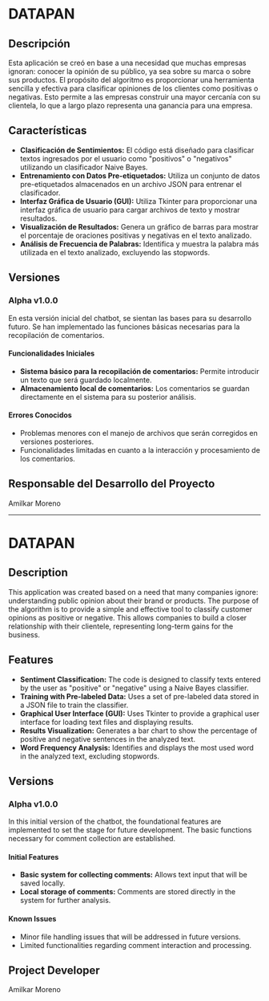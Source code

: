 # DATAPAN

## Descripción
Esta aplicación se creó en base a una necesidad que muchas empresas ignoran: conocer la opinión de su público, ya sea sobre su marca o sobre sus productos. El propósito del algoritmo es proporcionar una herramienta sencilla y efectiva para clasificar opiniones de los clientes como positivas o negativas. Esto permite a las empresas construir una mayor cercanía con su clientela, lo que a largo plazo representa una ganancia para una empresa.

## Características
- **Clasificación de Sentimientos:** El código está diseñado para clasificar textos ingresados por el usuario como "positivos" o "negativos" utilizando un clasificador Naive Bayes.
- **Entrenamiento con Datos Pre-etiquetados:** Utiliza un conjunto de datos pre-etiquetados almacenados en un archivo JSON para entrenar el clasificador.
- **Interfaz Gráfica de Usuario (GUI):** Utiliza Tkinter para proporcionar una interfaz gráfica de usuario para cargar archivos de texto y mostrar resultados.
- **Visualización de Resultados:** Genera un gráfico de barras para mostrar el porcentaje de oraciones positivas y negativas en el texto analizado.
- **Análisis de Frecuencia de Palabras:** Identifica y muestra la palabra más utilizada en el texto analizado, excluyendo las stopwords.

## Versiones

### Alpha v1.0.0
En esta versión inicial del chatbot, se sientan las bases para su desarrollo futuro. Se han implementado las funciones básicas necesarias para la recopilación de comentarios.

#### Funcionalidades Iniciales
- **Sistema básico para la recopilación de comentarios:** Permite introducir un texto que será guardado localmente.
- **Almacenamiento local de comentarios:** Los comentarios se guardan directamente en el sistema para su posterior análisis.

#### Errores Conocidos
- Problemas menores con el manejo de archivos que serán corregidos en versiones posteriores.
- Funcionalidades limitadas en cuanto a la interacción y procesamiento de los comentarios.

## Responsable del Desarrollo del Proyecto
Amilkar Moreno

---

# DATAPAN

## Description
This application was created based on a need that many companies ignore: understanding public opinion about their brand or products. The purpose of the algorithm is to provide a simple and effective tool to classify customer opinions as positive or negative. This allows companies to build a closer relationship with their clientele, representing long-term gains for the business.

## Features
- **Sentiment Classification:** The code is designed to classify texts entered by the user as "positive" or "negative" using a Naive Bayes classifier.
- **Training with Pre-labeled Data:** Uses a set of pre-labeled data stored in a JSON file to train the classifier.
- **Graphical User Interface (GUI):** Uses Tkinter to provide a graphical user interface for loading text files and displaying results.
- **Results Visualization:** Generates a bar chart to show the percentage of positive and negative sentences in the analyzed text.
- **Word Frequency Analysis:** Identifies and displays the most used word in the analyzed text, excluding stopwords.

## Versions

### Alpha v1.0.0
In this initial version of the chatbot, the foundational features are implemented to set the stage for future development. The basic functions necessary for comment collection are established.

#### Initial Features
- **Basic system for collecting comments:** Allows text input that will be saved locally.
- **Local storage of comments:** Comments are stored directly in the system for further analysis.

#### Known Issues
- Minor file handling issues that will be addressed in future versions.
- Limited functionalities regarding comment interaction and processing.

## Project Developer
Amilkar Moreno
